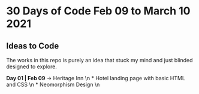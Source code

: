 # 30 Days of Code Feb 09 to March 10 2021

## Ideas to Code

The works in this repo is purely an idea that stuck my mind and just blinded designed to explore.

**Day 01 | Feb 09** -> Heritage Inn \n
                       * Hotel landing page with basic HTML and CSS \n
                       * Neomorphism Design \n
